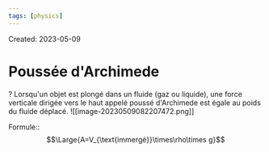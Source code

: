 ```yaml
---
tags: [physics] 
---
```

Created: 2023-05-09

# Poussée d'Archimede
?
Lorsqu'un objet est plongé dans un fluide (gaz ou liquide), une force verticale dirigée vers le haut appelé poussé d'Archimede est égale au poids du fluide déplacé.
![[image-20230509082207472.png]]
<!--SR:!2023-10-20,70,170-->

Formule::$$\Large{A=V_{\text{immergé}}\times\rho\times g}$$
<!--SR:!2023-10-23,16,130-->